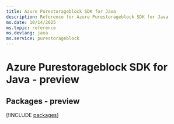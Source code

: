 ```yaml
---
title: Azure Purestorageblock SDK for Java
description: Reference for Azure Purestorageblock SDK for Java
ms.date: 10/14/2025
ms.topic: reference
ms.devlang: java
ms.service: purestorageblock
---
```

# Azure Purestorageblock SDK for Java - preview
## Packages - preview
[!INCLUDE [packages](purestorageblock-index.md)]